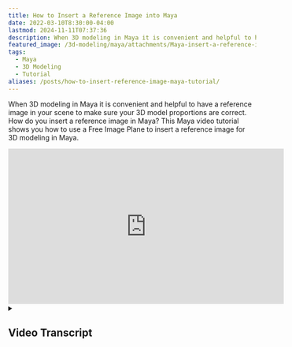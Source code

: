 ```yaml
---
title: How to Insert a Reference Image into Maya
date: 2022-03-10T8:30:00-04:00
lastmod: 2024-11-11T07:37:36
description: When 3D modeling in Maya it is convenient and helpful to have a reference image in your scene to make sure your 3D model proportions are correct
featured_image: /3d-modeling/maya/attachments/Maya-insert-a-reference-image-title.jpg
tags:
  - Maya
  - 3D Modeling
  - Tutorial
aliases: /posts/how-to-insert-reference-image-maya-tutorial/
---
```


When 3D modeling in Maya it is convenient and helpful to have a reference image in your scene to make sure your 3D model proportions are correct. How do you insert a reference image in Maya? This Maya video tutorial shows you how to use a Free Image Plane to insert a reference image for 3D modeling in Maya.

</div class="video-grid">
<div class="iframe-16-9-container">
<iframe class="youTubeIframe" width="560" height="315" src="https://www.youtube.com/embed/tXJFJa-nsAA?rel=0" title="YouTube video player" frameborder="0" allow="accelerometer; autoplay; clipboard-write; encrypted-media; gyroscope; picture-in-picture; web-share" allowfullscreen></iframe>
</div>
</div>

<details>
<summary>

## Video Transcript

</summary>

In this Autodesk Maya tutorial I’m going to show you how you can insert a reference image so you can model your characters or any other 3d model that you want to create in Maya using a reference image. I assume that you've already set up your project and have a reference image. Then we need to create a space for that reference image to go inside Maya. To do that we can go to create, then we can do free image plane. This creates an image plane. If you look at your outliner by clicking this icon on the left you'll see that image plane.

We can press g on our keyboard to create another image plane. g is a keyboard shortcut in Maya that duplicates the last action. This is very convenient. I want to label these so I’ll double click and I’ll label this one “front” and I’ll label this one “side”. Now I need to place an image. To do that click on the attribute editor over on the right. If you don't see that, go to windows workspaces and then click modeling standard.

Next we need to select the image name. I’ll click this folder icon and then I can go to the project folder in Maya and then I’ll pick bear front. I’ll select open. It automatically comes in and by default it will maintain the picture aspect ratio inside Maya. We can make some changes. You can make the alpha gain 0.5 this will make it a little transparent and can be easier to see. I’m also going to press w on my keyboard and move it back a little bit. That way when I’m modeling, I'm modeling up here in front of the image.

Next I want to put this on a layer and use it as a reference layer so I can't accidentally click on it. This is also convenient because then I can turn the layer off inside Maya while I’m 3D modeling and then not have to look at it. To do that I’ll go ahead and go to windows > general editors > channel box layer editor. I like to dock this so I’ll drag it right over here and then let go.

Now if I click on the channel box layer editor I can click this icon. This will create a new layer and assign the selected objects. I’ll double click this layer and then I’ll label it. You can only use letters so I’ll label it “frontreference” and I’ll save it and then I’m going to click this icon until it says r. Now I can't click it but if I need to click it over here I can still click the front image.

Now I want to click the side image then go to the attribute editor and then click on image name. I’ll go to my project folder in Maya and I’ll click the side image and I’ll click open. Now I need to rotate this. I’ll press e on my keyboard and I’ll rotate it. Notice that it's not snapping. If you want it to snap you can go to modeling toolkit. Down at the bottom and you can turn on absolute snapping and then you can snap this to 90 degrees and then you can turn this off if you don't want it to be absolute snapping all the time.

Then I’ll press w and I’ll move it to the side and once again I’ll go to the attribute editor and I’ll change the alpha gain to 0.5 and then I want to go to the channel box layer editor and I want to click the icon that creates a new layer with the selected objects. I’ll double click layer 1 and I’ll label this “sidereference” and I also want to click it so it says r. What's nice is I can click this v and it'll disappear so if I don't need these to be to be there I can have them visible or not visible inside Maya now if I bring in a cube primitive and I scale it up then if I toggle my four views notice that when I’m looking from the sides I can still see the reference image perfectly in orthographic projection but then when I’m in my perspective view the images aren't in the way.

So hopefully this tutorial allows you to set up reference images on free image planes in Autodesk Maya. Happy 3D modeling.

</details>
